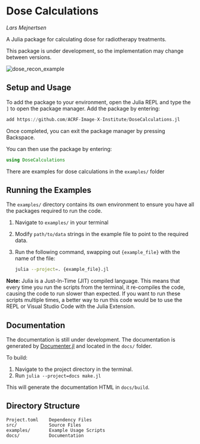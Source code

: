# Dose Calculations

*Lars Mejnertsen*

A Julia package for calculating dose for radiotherapy treatments.

This package is under development, so the implementation may change between versions.

![dose_recon_example](docs/src/assets/dose_recon_example.gif)

## Setup and Usage

To add the package to your environment, open the Julia REPL and type the `]` to open the package manager.
Add the package by entering:

```julia
add https://github.com/ACRF-Image-X-Institute/DoseCalculations.jl
```

Once completed, you can exit the package manager by pressing Backspace.

You can then use the package by entering:

```julia
using DoseCalculations
```

There are examples for dose calculations in the `examples/` folder

## Running the Examples

The `examples/` directory contains its own environment to ensure you have all the packages required to run the code.

1. Navigate to `examples/` in your terminal

2. Modify `path/to/data` strings in the example file to point to the required data.

3. Run the following command, swapping out `{example_file}` with the name of the file:

    ```sh
    julia --project=. {example_file}.jl
    ```

**Note:** Julia is a Just-In-Time (JIT) compiled language. This means that every time you run the scripts from the terminal, it re-compiles the code, causing the code to run slower than expected. If you want to run these scripts multiple times, a better way to run this code would be to use the REPL or Visual Studio Code with the Julia Extension.

## Documentation

The documentation is still under development.
The documentation is generated by [Documenter.jl](https://juliadocs.github.io/Documenter.jl/stable/) and located in the `docs/` folder.

To build:

1. Navigate to the project directory in the terminal.
2. Run `julia --project=docs make.jl`

This will generate the documentation HTML in `docs/build`.

## Directory Structure

```
Project.toml	Dependency Files
src/			Source Files
examples/		Example Usage Scripts
docs/			Documentation
```

